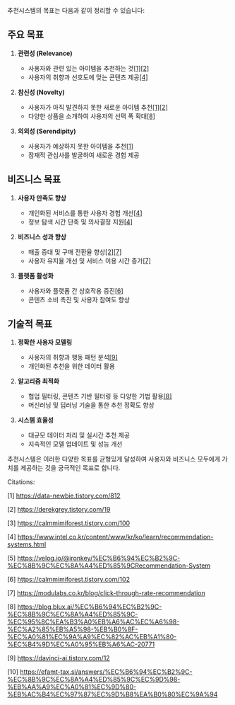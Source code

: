 추천시스템의 목표는 다음과 같이 정리할 수 있습니다:

## 주요 목표

1. **관련성 (Relevance)**
   - 사용자와 관련 있는 아이템을 추천하는 것[[1]](https://data-newbie.tistory.com/812)[[2]](https://derekgrey.tistory.com/19)
   - 사용자의 취향과 선호도에 맞는 콘텐츠 제공[[4]](https://www.intel.co.kr/content/www/kr/ko/learn/recommendation-systems.html)

2. **참신성 (Novelty)**
   - 사용자가 아직 발견하지 못한 새로운 아이템 추천[[1]](https://data-newbie.tistory.com/812)[[2]](https://derekgrey.tistory.com/19)
   - 다양한 상품을 소개하여 사용자의 선택 폭 확대[[8]]( https://blog.blux.ai/%EC%B6%94%EC%B2%9C-%EC%8B%9C%EC%8A%A4%ED%85%9C-%EC%95%8C%EA%B3%A0%EB%A6%AC%EC%A6%98-%EC%A2%85%EB%A5%98-%EB%B0%8F-%EC%A0%81%EC%9A%A9%EC%82%AC%EB%A1%80-%EC%B4%9D%EC%A0%95%EB%A6%AC-20771)

3. **의외성 (Serendipity)**
   - 사용자가 예상하지 못한 아이템을 추천[[1](https://data-newbie.tistory.com/812)]
   - 잠재적 관심사를 발굴하여 새로운 경험 제공

## 비즈니스 목표

1. **사용자 만족도 향상**
   - 개인화된 서비스를 통한 사용자 경험 개선[[4]](https://www.intel.co.kr/content/www/kr/ko/learn/recommendation-systems.html)
   - 정보 탐색 시간 단축 및 의사결정 지원[[4]](https://www.intel.co.kr/content/www/kr/ko/learn/recommendation-systems.html)

2. **비즈니스 성과 향상**
   - 매출 증대 및 구매 전환율 향상[[2]](https://derekgrey.tistory.com/19)[[7]](https://modulabs.co.kr/blog/click-through-rate-recommendation)
   - 사용자 유지율 개선 및 서비스 이용 시간 증가[[7]](https://modulabs.co.kr/blog/click-through-rate-recommendation)

3. **플랫폼 활성화**
   - 사용자와 플랫폼 간 상호작용 증진[[6]](https://calmmimiforest.tistory.com/102)
   - 콘텐츠 소비 촉진 및 사용자 참여도 향상

## 기술적 목표

1. **정확한 사용자 모델링**
   - 사용자의 취향과 행동 패턴 분석[[9]](https://davinci-ai.tistory.com/12)
   - 개인화된 추천을 위한 데이터 활용

2. **알고리즘 최적화**
   - 협업 필터링, 콘텐츠 기반 필터링 등 다양한 기법 활용[[8]](https://blog.blux.ai/%EC%B6%94%EC%B2%9C-%EC%8B%9C%EC%8A%A4%ED%85%9C-%EC%95%8C%EA%B3%A0%EB%A6%AC%EC%A6%98-%EC%A2%85%EB%A5%98-%EB%B0%8F-%EC%A0%81%EC%9A%A9%EC%82%AC%EB%A1%80-%EC%B4%9D%EC%A0%95%EB%A6%AC-20771)
   - 머신러닝 및 딥러닝 기술을 통한 추천 정확도 향상

3. **시스템 효율성**
   - 대규모 데이터 처리 및 실시간 추천 제공
   - 지속적인 모델 업데이트 및 성능 개선

추천시스템은 이러한 다양한 목표를 균형있게 달성하여 사용자와 비즈니스 모두에게 가치를 제공하는 것을 궁극적인 목표로 합니다.

Citations:

[1] https://data-newbie.tistory.com/812

[2] https://derekgrey.tistory.com/19

[3] https://calmmimiforest.tistory.com/100

[4] https://www.intel.co.kr/content/www/kr/ko/learn/recommendation-systems.html

[5] https://velog.io/@ironkey/%EC%B6%94%EC%B2%9C-%EC%8B%9C%EC%8A%A4%ED%85%9CRecommendation-System

[6] https://calmmimiforest.tistory.com/102

[7] https://modulabs.co.kr/blog/click-through-rate-recommendation

[8] https://blog.blux.ai/%EC%B6%94%EC%B2%9C-%EC%8B%9C%EC%8A%A4%ED%85%9C-%EC%95%8C%EA%B3%A0%EB%A6%AC%EC%A6%98-%EC%A2%85%EB%A5%98-%EB%B0%8F-%EC%A0%81%EC%9A%A9%EC%82%AC%EB%A1%80-%EC%B4%9D%EC%A0%95%EB%A6%AC-20771

[9] https://davinci-ai.tistory.com/12

[10] https://efamt-tax.si/answers/%EC%B6%94%EC%B2%9C-%EC%8B%9C%EC%8A%A4%ED%85%9C%EC%9D%98-%EB%AA%A9%EC%A0%81%EC%9D%80-%EB%AC%B4%EC%97%87%EC%9D%B8%EA%B0%80%EC%9A%94